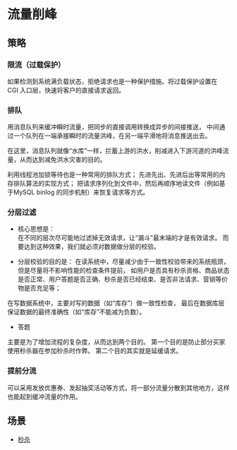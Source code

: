 # 流量削峰

## 策略  

### 限流（过载保护）

如果检测到系统满负载状态，拒绝请求也是一种保护措施。将过载保护设置在 CGI 入口层，快速将客户的直接请求返回。

### 排队

用消息队列来缓冲瞬时流量，把同步的直接调用转换成异步的间接推送，
中间通过一个队列在一端承接瞬时的流量洪峰，在另一端平滑地将消息推送出去。

在这里，消息队列就像“水库”一样，拦蓄上游的洪水，削减进入下游河道的洪峰流量，从而达到减免洪水灾害的目的。

利用线程池加锁等待也是一种常用的排队方式；
先进先出、先进后出等常用的内存排队算法的实现方式；
把请求序列化到文件中，然后再顺序地读文件（例如基于MySQL binlog 的同步机制）来恢复请求等方式。

### 分层过滤

* 核心思想是：  
在不同的层次尽可能地过滤掉无效请求，让“漏斗”最末端的才是有效请求。
而要达到这种效果，我们就必须对数据做分层的校验。

* 分层校验的目的是：
在读系统中，尽量减少由于一致性校验带来的系统瓶颈，但是尽量将不影响性能的检查条件提前，
如用户是否具有秒杀资格、商品状态是否正常、用户答题是否正确、秒杀是否已经结束、是否非法请求、营销等价物是否充足等；

在写数据系统中，主要对写的数据（如“库存”）做一致性检查，
最后在数据库层保证数据的最终准确性（如“库存”不能减为负数）。

* 答题

主要是为了增加流程的复杂度，从而达到两个目的。
第一个目的是防止部分买家使用秒杀器在参加秒杀时作弊。
第二个目的其实就是延缓请求。

### 提前分流

可以采用发放优惠券、发起抽奖活动等方式，将一部分流量分散到其他地方，这样也能起到缓冲流量的作用。

## 场景  

* [秒杀](seckill.md)  


